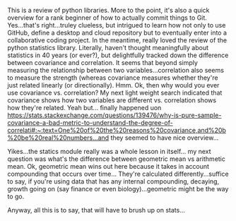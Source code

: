 This is a review of python libraries. More to the point, it's also a quick overview for a rank beginner of how to actually commit things to Git. Yes...that's right...truley clueless, but intrigued to learn how not only to use GitHub, define a desktop and cloud repository but to eventually enter into a collaborative coding project. In the meantime, really loved the review of the python statistics library. Literally, haven't thought meaningfully about statistics in 40 years (or ever?), but delightfully tracked down the difference between covariance and correlation. It seems that beyond simply measuring the relationship between two variables...correlation also seems to measure the strength (whereas covariance measures whether they're just related linearly (or directionally). Hmm. Ok, then why would you ever use covariance vs. correlation? My next light weight search indicated that covariance shows how two variables are different vs. correlation shows how they're related. Yeah but... finally happened uon https://stats.stackexchange.com/questions/139476/why-is-pure-sample-covariance-a-bad-metric-to-understand-the-degree-of-correlati#:~:text=One%20of%20the%20reasons%20covariance,and%20b%20be%20real%20numbers...and they seemed to have nice overview... 

Yikes...the statics module really was a whole lesson in itself... my next question was what's the difference between geometric mean vs arithmetic mean. Ok, geometric mean wins out here because it takes in account compounding that occurs over time... They're calculated differently...suffice to say, if you're using data that has any internal compounding, decaying, growth going on (say finance or even biology)...geometric might be the way to go.  

Anyway, all this is to say, that will have to brush up on stats...


